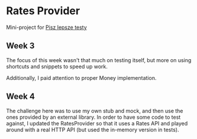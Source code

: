 # Rates Provider

Mini-project for [Pisz lepsze testy](https://szkolatestow.online/lepsze-testy)

## Week 3

The focus of this week wasn't that much on testing itself, but more on using shortcuts and snippets to speed up work.

Additionally, I paid attention to proper Money implementation.

## Week 4
The challenge here was to use my own stub and mock, and then use the ones provided by an external library. In order to have some code to test against, I updated the RatesProvider so that it uses a Rates API and played around with a real HTTP API (but used the in-memory version in tests).
